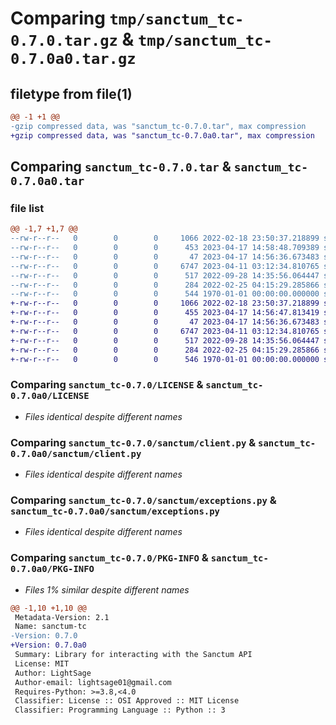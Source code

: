 # Comparing `tmp/sanctum_tc-0.7.0.tar.gz` & `tmp/sanctum_tc-0.7.0a0.tar.gz`

## filetype from file(1)

```diff
@@ -1 +1 @@
-gzip compressed data, was "sanctum_tc-0.7.0.tar", max compression
+gzip compressed data, was "sanctum_tc-0.7.0a0.tar", max compression
```

## Comparing `sanctum_tc-0.7.0.tar` & `sanctum_tc-0.7.0a0.tar`

### file list

```diff
@@ -1,7 +1,7 @@
--rw-r--r--   0        0        0     1066 2022-02-18 23:50:37.218899 sanctum_tc-0.7.0/LICENSE
--rw-r--r--   0        0        0      453 2023-04-17 14:58:48.709389 sanctum_tc-0.7.0/pyproject.toml
--rw-r--r--   0        0        0       47 2023-04-17 14:56:36.673483 sanctum_tc-0.7.0/sanctum/__init__.py
--rw-r--r--   0        0        0     6747 2023-04-11 03:12:34.810765 sanctum_tc-0.7.0/sanctum/client.py
--rw-r--r--   0        0        0      517 2022-09-28 14:35:56.064447 sanctum_tc-0.7.0/sanctum/exceptions.py
--rw-r--r--   0        0        0      284 2022-02-25 04:15:29.285866 sanctum_tc-0.7.0/sanctum/utils.py
--rw-r--r--   0        0        0      544 1970-01-01 00:00:00.000000 sanctum_tc-0.7.0/PKG-INFO
+-rw-r--r--   0        0        0     1066 2022-02-18 23:50:37.218899 sanctum_tc-0.7.0a0/LICENSE
+-rw-r--r--   0        0        0      455 2023-04-17 14:56:47.813419 sanctum_tc-0.7.0a0/pyproject.toml
+-rw-r--r--   0        0        0       47 2023-04-17 14:56:36.673483 sanctum_tc-0.7.0a0/sanctum/__init__.py
+-rw-r--r--   0        0        0     6747 2023-04-11 03:12:34.810765 sanctum_tc-0.7.0a0/sanctum/client.py
+-rw-r--r--   0        0        0      517 2022-09-28 14:35:56.064447 sanctum_tc-0.7.0a0/sanctum/exceptions.py
+-rw-r--r--   0        0        0      284 2022-02-25 04:15:29.285866 sanctum_tc-0.7.0a0/sanctum/utils.py
+-rw-r--r--   0        0        0      546 1970-01-01 00:00:00.000000 sanctum_tc-0.7.0a0/PKG-INFO
```

### Comparing `sanctum_tc-0.7.0/LICENSE` & `sanctum_tc-0.7.0a0/LICENSE`

 * *Files identical despite different names*

### Comparing `sanctum_tc-0.7.0/sanctum/client.py` & `sanctum_tc-0.7.0a0/sanctum/client.py`

 * *Files identical despite different names*

### Comparing `sanctum_tc-0.7.0/sanctum/exceptions.py` & `sanctum_tc-0.7.0a0/sanctum/exceptions.py`

 * *Files identical despite different names*

### Comparing `sanctum_tc-0.7.0/PKG-INFO` & `sanctum_tc-0.7.0a0/PKG-INFO`

 * *Files 1% similar despite different names*

```diff
@@ -1,10 +1,10 @@
 Metadata-Version: 2.1
 Name: sanctum-tc
-Version: 0.7.0
+Version: 0.7.0a0
 Summary: Library for interacting with the Sanctum API
 License: MIT
 Author: LightSage
 Author-email: lightsage01@gmail.com
 Requires-Python: >=3.8,<4.0
 Classifier: License :: OSI Approved :: MIT License
 Classifier: Programming Language :: Python :: 3
```

